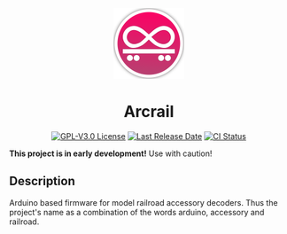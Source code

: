 <p align="center"><img src="docs/media/arcrail-circle-512.png" height="128" alt="Arcrail Logo" /></p>

<h1 align="center">Arcrail</h1>

<p align="center">
    <a href="/LICENSE"><img alt="GPL-V3.0 License" src="https://img.shields.io/github/license/markatk/arcrail.svg"></a>
    <a href="https://github.com/markatk/arcrail/releases"><img alt="Last Release Date" src="https://img.shields.io/github/release-date/markatk/arcrail"></a>
    <a href="https://github.com/markatk/arcrail/actions"><img alt="CI Status" src="https://github.com/markatk/arcrail/actions/workflows/platformio.yml/badge.svg"></a>
</p>

__This project is in early development!__ Use with caution!

## Description

Arduino based firmware for model railroad accessory decoders. Thus the project's name as a combination of the words arduino, accessory and railroad.
